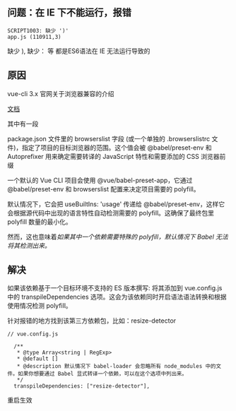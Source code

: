 

## 问题：在 IE 下不能运行，报错

```
SCRIPT1003: 缺少 ')'
app.js (110911,3)
```
缺少 ), 缺少： 等 都是ES6语法在 IE 无法运行导致的


## 原因

vue-cli 3.x 官网关于浏览器兼容的介绍

[文档](https://cli.vuejs.org/zh/guide/browser-compatibility.html)

其中有一段

package.json 文件里的 browserslist 字段 (或一个单独的 .browserslistrc 文件)，指定了项目的目标浏览器的范围。这个值会被 @babel/preset-env 和 Autoprefixer 用来确定需要转译的 JavaScript 特性和需要添加的 CSS 浏览器前缀

一个默认的 Vue CLI 项目会使用 @vue/babel-preset-app，它通过 @babel/preset-env 和 browserslist 配置来决定项目需要的 polyfill。

默认情况下，它会把 useBuiltIns: 'usage' 传递给 @babel/preset-env，这样它会根据源代码中出现的语言特性自动检测需要的 polyfill。这确保了最终包里 polyfill 数量的最小化。

然而，这也意味着*如果其中一个依赖需要特殊的 polyfill，默认情况下 Babel 无法将其检测出来。*


## 解决

如果该依赖基于一个目标环境不支持的 ES 版本撰写: 将其添加到 vue.config.js 中的 transpileDependencies 选项。这会为该依赖同时开启语法语法转换和根据使用情况检测 polyfill。

针对报错的地方找到该第三方依赖包，比如：resize-detector

```
// vue.config.js

  /**
   * @type Array<string | RegExp>
   * @default []
   * @description 默认情况下 babel-loader 会忽略所有 node_modules 中的文件。如果你想要通过 Babel 显式转译一个依赖，可以在这个选项中列出来。
   */
  transpileDependencies: ["resize-detector"],
```

重启生效